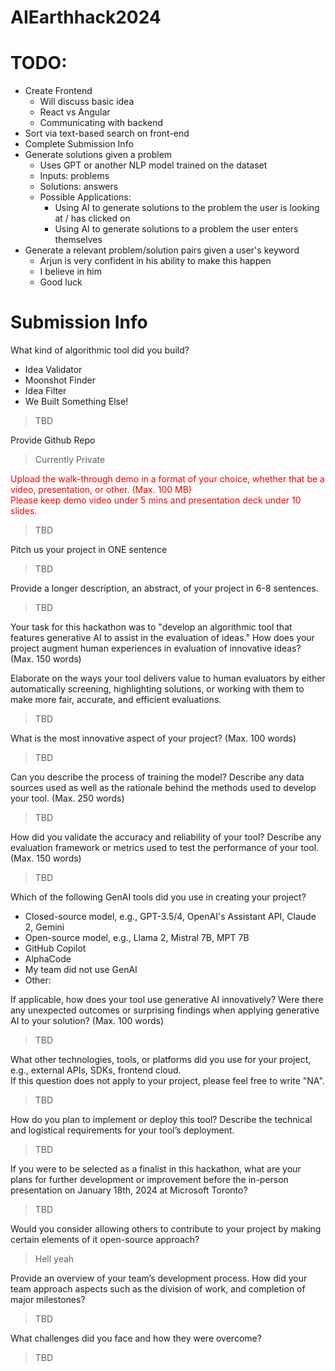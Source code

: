 # AIEarthhack2024

# TODO:
- Create Frontend
  - Will discuss basic idea
  - React vs Angular
  - Communicating with backend
- Sort via text-based search on front-end
- Complete Submission Info
- Generate solutions given a problem
  - Uses GPT or another NLP model trained on the dataset
  - Inputs: problems
  - Solutions: answers
  - Possible Applications:
    - Using AI to generate solutions to the problem the user is looking at / has clicked on
    - Using AI to generate solutions to a problem the user enters themselves
- Generate a relevant problem/solution pairs given a user's keyword
  - Arjun is very confident in his ability to make this happen
  - I believe in him
  - Good luck


# Submission Info

What kind of algorithmic tool did you build?
- Idea Validator
- Moonshot Finder
- Idea Filter
- We Built Something Else!

> TBD

Provide Github Repo

> Currently Private

<span style="color: red">
Upload the walk-through demo in a format of your choice, whether that be a video, presentation, or other. (Max. 100 MB)
<br />
Please keep demo video under 5 mins and presentation deck under 10 slides.
</span>

> TBD

Pitch us your project in ONE sentence

> TBD

Provide a longer description, an abstract, of your project in 6-8 sentences.

> TBD

Your task for this hackathon was to "develop an algorithmic tool that features generative AI to assist in the evaluation of ideas."  How does your project augment human experiences in evaluation of innovative ideas? (Max. 150 words)

Elaborate on the ways your tool delivers value to human evaluators by either automatically screening, highlighting solutions, or working with them to make more fair, accurate, and efficient evaluations.

> TBD

What is the most innovative aspect of your project? (Max. 100 words)

> TBD

Can you describe the process of training the model? Describe any data sources used as well as the rationale behind the methods used to develop your tool. (Max. 250 words)

> TBD

How did you validate the accuracy and reliability of your tool? Describe any evaluation framework or metrics used to test the performance of your tool. (Max. 150 words)

> TBD

Which of the following GenAI tools did you use in creating your project?
- Closed-source model, e.g., GPT-3.5/4, OpenAI's Assistant API, Claude 2, Gemini
- Open-source model, e.g., Llama 2, Mistral 7B, MPT 7B
- GitHub Copilot
- AlphaCode
- My team did not use GenAI
- Other:

If applicable, how does your tool use generative AI innovatively? Were there any unexpected outcomes or surprising findings when applying generative AI to your solution? (Max. 100 words)

> TBD

What other technologies, tools, or platforms did you use for your project, e.g., external APIs, SDKs, frontend cloud. <br />
If this question does not apply to your project, please feel free to write "NA".

> TBD

How do you plan to implement or deploy this tool? Describe the technical and logistical requirements for your tool’s deployment.

> TBD

If you were to be selected as a finalist in this hackathon, what are your plans for further development or improvement before the in-person presentation on January 18th, 2024 at Microsoft Toronto?

> TBD

Would you consider allowing others to contribute to your project by making certain elements of it open-source approach?

> Hell yeah

Provide an overview of your team’s development process. How did your team approach aspects such as the division of work, and completion of major milestones?

> TBD

What challenges did you face and how they were overcome?

> TBD
